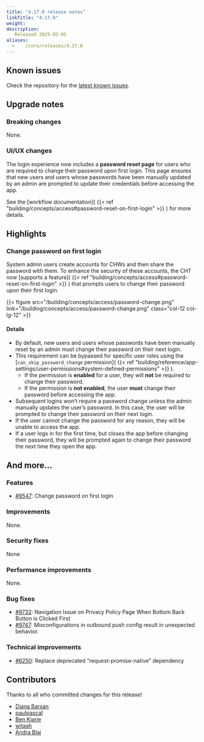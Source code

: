 ```yaml
---
title: "4.17.0 release notes"
linkTitle: "4.17.0"
weight:
description:
   Released 2025-02-05
aliases:
  -    /core/releases/4.17.0
---
```


## Known issues

Check the repository for the [latest known issues](https://github.com/medic/cht-core/issues?q=is%3Aissue+label%3A%22Affects%3A+4.17.0%22).

## Upgrade notes

### Breaking changes

None.

### UI/UX changes

The login experience now includes a **password reset page** for users who are required to change their password upon first login. This page ensures that new users and users whose passwords have been manually updated by an admin are prompted to update their credentials before accessing the app.

See the [workflow documentation]( {{< ref "building/concepts/access#password-reset-on-first-login" >}} ) for more details.

## Highlights

### Change password on first login

System admin users create accounts for CHWs and then share the password with them. To enhance the security of these accounts, the CHT now [supports a feature]( {{< ref "building/concepts/access#password-reset-on-first-login" >}} ) that prompts users to change their password upon their first login.

{{< figure src="/building/concepts/access/password-change.png" link="/building/concepts/access/password-change.png" class="col-12 col-lg-12" >}}


#### Details
- By default, new users and users whose passwords have been manually reset by an admin must change their password on their next login.
- This requirement can be bypassed for specific user roles using the [`can_skip_password_change` permission]( {{< ref "building/reference/app-settings/user-permissions#system-defined-permissions" >}} ).
  - If the permission is **enabled** for a user, they will **not** be required to change their password.
  - If the permission is **not enabled**, the user **must** change their password before accessing the app.
- Subsequent logins won’t require a password change unless the admin manually updates the user’s password. In this case, the user will be prompted to change their password on their next login.
- If the user cannot change the password for any reason, they will be unable to access the app.
- If a user logs in for the first time, but closes the app before changing their password, they will be prompted again to change their password the next time they open the app.

## And more...

### Features

- [#9547](https://github.com/medic/cht-core/issues/9547): Change password on first login

### Improvements

None.

### Security fixes

None

### Performance improvements

None.

### Bug fixes

- [#9732](https://github.com/medic/cht-core/issues/9732): Navigation Issue on Privacy Policy Page When Bottom Back Button is Clicked First
- [#9747](https://github.com/medic/cht-core/issues/9747): Misconfigurations in outbound push config result in unexpected behavior.

### Technical improvements

- [#6250](https://github.com/medic/cht-core/issues/6250): Replace deprecated "request-promise-native" dependency



## Contributors

Thanks to all who committed changes for this release!

- [Diana Barsan](https://github.com/dianabarsan)
- [paulpascal](https://github.com/paulpascal)
- [Ben Kiarie](https://github.com/Benmuiruri)
- [witash](https://github.com/witash)
- [Andra Blaj](https://github.com/andrablaj)
